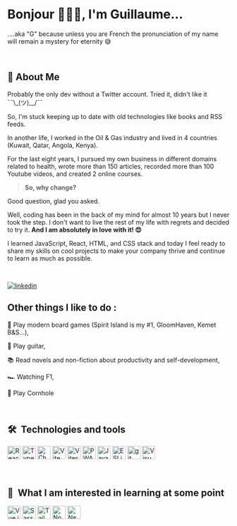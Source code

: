 
# Bonjour 🥖🍷🧀, I'm Guillaume...
....aka "G" because unless you are French the pronunciation of my
name will remain a mystery for eternity 😅 

<br>

## 🚀 About Me
Probably the only dev without a Twitter account. Tried it, didn't like it ¯¯\\_(ツ)__/¯¯
 
So, I'm stuck keeping up to date with old technologies like books and RSS feeds.

In another life, I worked in the Oil & Gas industry and lived in 4 countries (Kuwait, Qatar, Angola, Kenya).

For the last eight years, I pursued my own business in different domains related to health, wrote more than 150 articles, recorded more than 100 Youtube videos, and created 2 online courses.

> **So, why change?**

Good question, glad you asked.

Well, coding has been in the back of my mind for almost 10 years but I never took the step. I don't want to live the rest of my life with regrets and decided to try it. **And I am absolutely in love with it!  😍**

I learned JavaScript, React, HTML, and CSS stack and today I feel ready to share my skills on cool projects to make your company thrive and continue to learn as much as possible.

<br>

[![linkedin](https://img.shields.io/badge/linkedin-0A66C2?style=for-the-badge&logo=linkedin&logoColor=white)](https://www.linkedin.com/in/theretg)



## Other things I like to do :
🎲 Play modern board games (Spirit Island is my #1, GloomHaven, Kemet B&S...),

🎸 Play guitar,

📚 Read novels and non-fiction about productivity and self-development,

🏎️ Watching F1,

🎯 Play Cornhole

<br>

## 🛠  Technologies and tools

<img src="https://img.shields.io/badge/React-282C34?logo=react&logoColor=61DAFB" alt="React Native logo" title="React" height="30" /> <img src="https://img.shields.io/badge/TypeScript-282C34?logo=typescript&logoColor=3178C6" alt="TypeScript logo" title="TypeScript" height="30" /> <img src="https://img.shields.io/badge/-Chakra%20UI-282C34?logo=chakra-ui&logoColor=319795" alt="Chakra UI logo" title="Chakra UI" height="30" />  <img src="https://img.shields.io/badge/-VITE-282C34?logo=vite&logoColor=646CFF" alt="Vite logo" title="Vite" height="30" /> <img src="https://img.shields.io/badge/Vitest-282C34?logo=vitest&logoColor=6E9F18" alt="Vitest logo" title="Vitest" height="30" />  <img src="https://img.shields.io/badge/-PWA-282C34?logo=pwa&logoColor=5A0FC8" alt="PWA logo" title="PWA" height="30" />  <img src="https://img.shields.io/badge/JavaScript-282C34?logo=javascript&logoColor=F7DF1E" alt="JavaScript logo" title="JavaScript" height="30" /> <img src="https://img.shields.io/badge/ESLint-282C34?logo=eslint&logoColor=4B32C3" alt="ESLint logo" title="ESLint" height="30" />  <img src="https://img.shields.io/badge/GIT-282C34?logo=git&logoColor=F05032" alt="git logo" title="git" height="30" />  <img src="https://img.shields.io/badge/VS%20Code-282C34?logo=visual-studio-code&logoColor=007ACC" alt="Visual Studio Code logo" title="Visual Studio Code" height="30" />

<br>


## 📖  What I am interested in learning at some point

<img src="https://img.shields.io/badge/Vue.js-282C34?logo=vue.js&logoColor=4FC08D" alt="Vue.js logo" title="Vue" height="30" /> <img src="https://img.shields.io/badge/Sass-282C34?logo=sass&logoColor=CC6699" alt="Sass logo" title="Sass" height="30" />  <img src="https://img.shields.io/badge/Tailwind%20CSS-282C34?logo=tailwind-css&logoColor=38B2AC" alt="Tailwind CSS logo" title="Tailwind CSS" height="30" />  <img src="https://img.shields.io/badge/Node.js-282C34?logo=node.js&logoColor=339933" alt="Node.js logo" title="Node.js" height="30" />  <img src="https://img.shields.io/badge/Next.js-282C34?logo=next.js&logoColor=FFFFFF" alt="Next.js logo" title="Next.js" height="30" />
